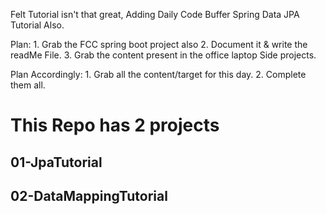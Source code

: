 Felt Tutorial isn't that great, Adding Daily Code Buffer Spring Data JPA Tutorial Also.

Plan:
	1. Grab the FCC spring boot project also
	2. Document it & write the readMe File.
	3. Grab the content present in the office laptop Side projects.

Plan Accordingly:
	1. Grab all the content/target for this day.
	2. Complete them all.


# This Repo has 2 projects
## 01-JpaTutorial
## 02-DataMappingTutorial